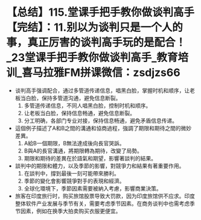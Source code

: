 # 【总结】115.堂课手把手教你做谈判高手【完结】：11.别以为谈判只是一个人的事，真正厉害的谈判高手玩的是配合！_23堂课手把手教你做谈判高手_教育培训_喜马拉雅FM拼课微信：zsdjzs66

-   谈判高手强调配合，通过多管道传递信息，唱黑白脸，掌握时机和顺序，让老板当白脸，保持多管道沟通，避免信息断裂。 
    1.  多管道传递信息，不同人唱黑白脸，控制时机和顺序。
    2.  让老板当白脸，保持信息畅通，避免信息断裂。
    3.  分工明确，各部门专业对接，保持信息畅通，避免矛盾信息传递。
-   這個例子描述了A和B之間的溝通和協商過程，強調了期限和期待之間的微妙差異。
    1.  A給B一個期限，B無法達成後向長官哭訴。
    2.  B與A的長官溝通，將期限轉為期待，改變了局勢。
    3.  期限和期待的差異在於語氣和期望，影響著談判的結果。
-   談判中的期限和體力，以及季節的影響，對競爭力和結果有著重要作用。
    1.  在談判中，撐到最後一刻可能帶來勝利。
    2.  季節的變化會影響競爭對手的表現和經濟。
    3.  全球化環境下，季節因素需要被納入考慮，影響商業決策。
-   旅客在印度旅行时，购买旅馆股票导致大罚款，因为印度旅馆供不应求。印度整体软件产业发展与季节有关，需要考虑季节因素。在商务谈判中也需考虑季节因素，例如在换季大拍卖购买衣服更便宜。